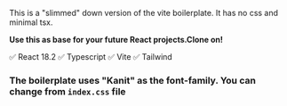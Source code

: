 This is a "slimmed" down version of the vite boilerplate.
It has no css and minimal tsx.   

<b>Use this as base for your future React projects.Clone on!</b>

✅ React 18.2
✅ Typescript
✅ Vite
✅ Tailwind


### The boilerplate uses "Kanit" as the font-family. You can change from `index.css` file